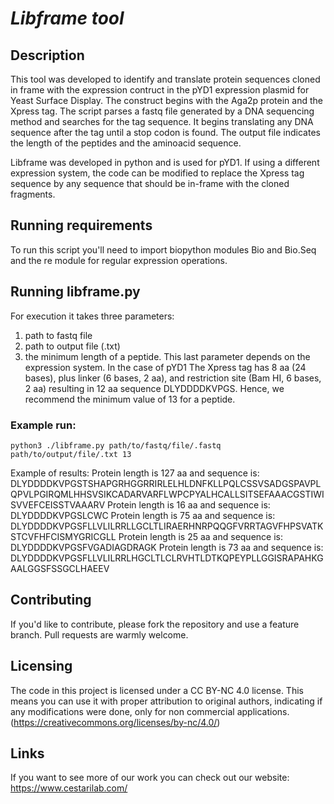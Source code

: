 # ***Libframe tool***

## Description

This tool was developed to identify and translate protein sequences cloned in frame with the expression contruct in the pYD1 expression plasmid for Yeast Surface Display. The construct begins with the Aga2p protein and the Xpress tag. The script parses a fastq file generated by a DNA sequencing method and searches for the tag sequence. It begins translating any DNA sequence after the tag until a stop codon is found. The output file indicates the length of the peptides and the aminoacid sequence.

Libframe was developed in python and is used for pYD1. If using a different expression system, the code can be modified to replace the Xpress tag sequence by any sequence that should be in-frame with the cloned fragments. 

## Running requirements

To run this script you'll need to import biopython modules Bio and Bio.Seq and the re module for regular expression operations.

## Running libframe.py

For execution it takes three parameters: 
1) path to fastq file
2) path to output file (.txt)
3) the minimum length of a peptide. 
This last parameter depends on the expression system. In the case of pYD1 The Xpress tag has 8 aa (24 bases), plus linker (6 bases, 2 aa), and restriction site (Bam HI, 6 bases, 2 aa) resulting in 12 aa sequence DLYDDDDKVPGS. Hence, we recommend the minimum value of 13 for a peptide.


### Example run:

`python3 ./libframe.py path/to/fastq/file/.fastq path/to/output/file/.txt 13`

Example of results:
Protein length is 127 aa and sequence is: DLYDDDDKVPGSTSHAPGRHGGRRIRLELHLDNFKLLPQLCSSVSADGSPAVPLQPVLPGIRQMLHHSVSIKCADARVARFLWPCPYALHCALLSITSEFAAACGSTIWISVVEFCEISSTVAAARV
Protein length is 16 aa and sequence is: DLYDDDDKVPGSLCWC
Protein length is 75 aa and sequence is: DLYDDDDKVPGSFLLVLILRRLLGCLTLIRAERHNRPQQGFVRRTAGVFHPSVATKSTCVFHFCISMYGRICGLL
Protein length is 25 aa and sequence is: DLYDDDDKVPGSFVGADIAGDRAGK
Protein length is 73 aa and sequence is: DLYDDDDKVPGSFLLVLILRRLHGCLTLCLRVHTLDTKQPEYPLLGGISRAPAHKGAALGGSFSSGCLHAEEV

## Contributing

If you'd like to contribute, please fork the repository and use a feature branch. Pull requests are warmly welcome.

## Licensing
The code in this project is licensed under a CC BY-NC 4.0 license. This means you can use it with proper attribution to original authors, indicating if any modifications were done, only for non commercial applications. (https://creativecommons.org/licenses/by-nc/4.0/)

## Links

If you want to see more of our work you can check out our website: https://www.cestarilab.com/
